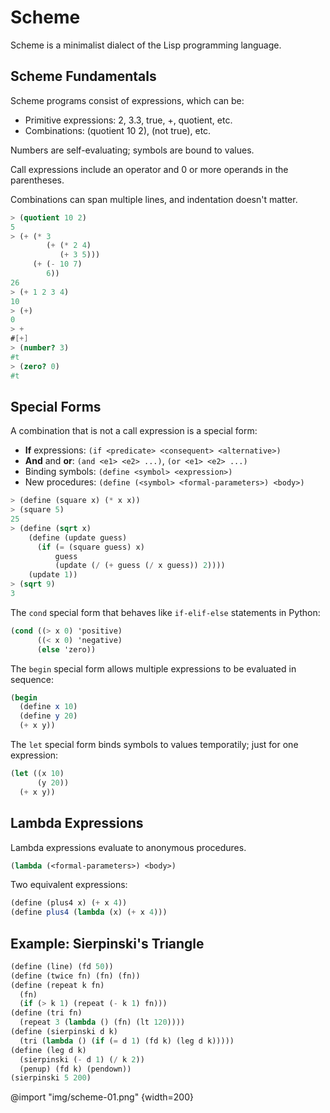 # Scheme

Scheme is a minimalist dialect of the Lisp programming language.

## Scheme Fundamentals

Scheme programs consist of expressions, which can be:

- Primitive expressions: 2, 3.3, true, +, quotient, etc.
- Combinations: (quotient 10 2), (not true), etc.

Numbers are self-evaluating; symbols are bound to values.

Call expressions include an operator and 0 or more operands in the parentheses.

Combinations can span multiple lines, and indentation doesn't matter.

```scheme
> (quotient 10 2)
5
> (+ (* 3
        (+ (* 2 4)
           (+ 3 5)))
     (+ (- 10 7)
        6))
26
> (+ 1 2 3 4)
10
> (+)
0
> +
#[+]
> (number? 3)
#t
> (zero? 0)
#t
```

## Special Forms

A combination that is not a call expression is a special form:

- **If** expressions: `(if <predicate> <consequent> <alternative>)`
- **And** and **or**: `(and <e1> <e2> ...)`, `(or <e1> <e2> ...)`
- Binding symbols: `(define <symbol> <expression>)`
- New procedures: `(define (<symbol> <formal-parameters>) <body>)`

```scheme
> (define (square x) (* x x))
> (square 5)
25
> (define (sqrt x)
    (define (update guess)
      (if (= (square guess) x)
          guess
          (update (/ (+ guess (/ x guess)) 2))))
    (update 1))
> (sqrt 9)
3
```

The `cond` special form that behaves like `if-elif-else` statements in Python:

```scheme
(cond ((> x 0) 'positive)
      ((< x 0) 'negative)
      (else 'zero))
```

The `begin` special form allows multiple expressions to be evaluated in sequence:

```scheme
(begin
  (define x 10)
  (define y 20)
  (+ x y))
```

The `let` special form binds symbols to values temporatily; just for one expression:

```scheme
(let ((x 10)
      (y 20))
  (+ x y))
```

## Lambda Expressions

Lambda expressions evaluate to anonymous procedures.

```scheme
(lambda (<formal-parameters>) <body>)
```

Two equivalent expressions:

```scheme
(define (plus4 x) (+ x 4))
(define plus4 (lambda (x) (+ x 4)))
```

## Example: Sierpinski's Triangle

```scheme
(define (line) (fd 50))
(define (twice fn) (fn) (fn))
(define (repeat k fn)
  (fn)
  (if (> k 1) (repeat (- k 1) fn)))
(define (tri fn)
  (repeat 3 (lambda () (fn) (lt 120))))
(define (sierpinski d k)
  (tri (lambda () (if (= d 1) (fd k) (leg d k)))))
(define (leg d k)
  (sierpinski (- d 1) (/ k 2))
  (penup) (fd k) (pendown))
(sierpinski 5 200)
```

@import "img/scheme-01.png" {width=200}
